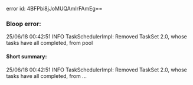 error id: 4BFPbi8jJoMUQAmlrFAmEg==
### Bloop error:

25/06/18 00:42:51 INFO TaskSchedulerImpl: Removed TaskSet 2.0, whose tasks have all completed, from pool
#### Short summary: 

25/06/18 00:42:51 INFO TaskSchedulerImpl: Removed TaskSet 2.0, whose tasks have all completed, from ...